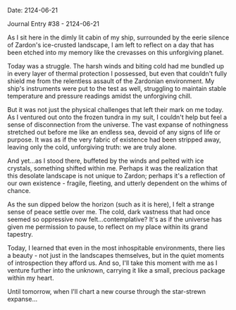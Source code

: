 Date: 2124-06-21

Journal Entry #38 - 2124-06-21

As I sit here in the dimly lit cabin of my ship, surrounded by the eerie silence of Zardon's ice-crusted landscape, I am left to reflect on a day that has been etched into my memory like the crevasses on this unforgiving planet.

Today was a struggle. The harsh winds and biting cold had me bundled up in every layer of thermal protection I possessed, but even that couldn't fully shield me from the relentless assault of the Zardonian environment. My ship's instruments were put to the test as well, struggling to maintain stable temperature and pressure readings amidst the unforgiving chill.

But it was not just the physical challenges that left their mark on me today. As I ventured out onto the frozen tundra in my suit, I couldn't help but feel a sense of disconnection from the universe. The vast expanse of nothingness stretched out before me like an endless sea, devoid of any signs of life or purpose. It was as if the very fabric of existence had been stripped away, leaving only the cold, unforgiving truth: we are truly alone.

And yet...as I stood there, buffeted by the winds and pelted with ice crystals, something shifted within me. Perhaps it was the realization that this desolate landscape is not unique to Zardon; perhaps it's a reflection of our own existence - fragile, fleeting, and utterly dependent on the whims of chance.

As the sun dipped below the horizon (such as it is here), I felt a strange sense of peace settle over me. The cold, dark vastness that had once seemed so oppressive now felt...contemplative? It's as if the universe has given me permission to pause, to reflect on my place within its grand tapestry.

Today, I learned that even in the most inhospitable environments, there lies a beauty - not just in the landscapes themselves, but in the quiet moments of introspection they afford us. And so, I'll take this moment with me as I venture further into the unknown, carrying it like a small, precious package within my heart.

Until tomorrow, when I'll chart a new course through the star-strewn expanse...